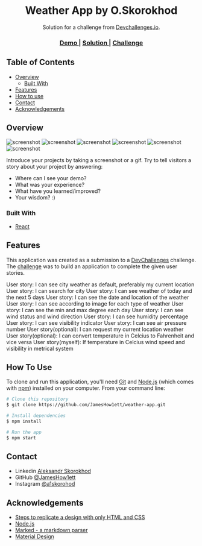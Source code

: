 <!-- Please update value in the {}  -->

<h1 align="center">Weather App by O.Skorokhod</h1>

<div align="center">
   Solution for a challenge from  <a href="http://devchallenges.io" target="_blank">Devchallenges.io</a>.
</div>

<div align="center">
  <h3>
    <a href="https://{your-demo-link.your-domain}">
      Demo
    </a>
    <span> | </span>
    <a href="https://github.com/JamesHow1ett/weather-app.git">
      Solution
    </a>
    <span> | </span>
    <a href="https://devchallenges.io/challenges/mM1UIenRhK808W8qmLWv">
      Challenge
    </a>
  </h3>
</div>

<!-- TABLE OF CONTENTS -->

## Table of Contents

- [Overview](#overview)
  - [Built With](#built-with)
- [Features](#features)
- [How to use](#how-to-use)
- [Contact](#contact)
- [Acknowledgements](#acknowledgements)

<!-- OVERVIEW -->

## Overview

![screenshot](https://raw.githubusercontent.com/JamesHow1ett/weather-app/main/.github/screenshots/fullscreenApp.JPG)
![screenshot](https://raw.githubusercontent.com/JamesHow1ett/weather-app/main/.github/screenshots/fullscreenAppF.JPG)
![screenshot](https://raw.githubusercontent.com/JamesHow1ett/weather-app/main/.github/screenshots/fullscreenAppSearch.JPG)
![screenshot](https://raw.githubusercontent.com/JamesHow1ett/weather-app/main/.github/screenshots/mobileScreenApp.JPG)
![screenshot](https://raw.githubusercontent.com/JamesHow1ett/weather-app/main/.github/screenshots/mobileScreenAppSecond.JPG)
![screenshot](https://raw.githubusercontent.com/JamesHow1ett/weather-app/main/.github/screenshots/mobileScreenAppThird.JPG)

Introduce your projects by taking a screenshot or a gif. Try to tell visitors a story about your project by answering:

- Where can I see your demo?
- What was your experience?
- What have you learned/improved?
- Your wisdom? :)

### Built With

<!-- This section should list any major frameworks that you built your project using. Here are a few examples.-->

- [React](https://reactjs.org/)

## Features

<!-- List the features of your application or follow the template. Don't share the figma file here :) -->

This application was created as a submission to a [DevChallenges](https://devchallenges.io/challenges) challenge. The [challenge](https://devchallenges.io/challenges/mM1UIenRhK808W8qmLWv) was to build an application to complete the given user stories.

  User story: I can see city weather as default, preferably my current location
  User story: I can search for city
  User story: I can see weather of today and the next 5 days
  User story: I can see the date and location of the weather
  User story: I can see according to image for each type of weather
  User story: I can see the min and max degree each day
  User story: I can see wind status and wind direction
  User story: I can see humidity percentage
  User story: I can see visibility indicator
  User story: I can see air pressure number
  User story(optional): I can request my current location weather
  User story(optional): I can convert temperature in Celcius to Fahrenheit and vice versa
  User story(myself): If temperature in Celcius wind speed and visibility in metrical system


## How To Use

<!-- Example: -->

To clone and run this application, you'll need [Git](https://git-scm.com) and [Node.js](https://nodejs.org/en/download/) (which comes with [npm](http://npmjs.com)) installed on your computer. From your command line:

```bash
# Clone this repository
$ git clone https://github.com/JamesHow1ett/weather-app.git

# Install dependencies
$ npm install

# Run the app
$ npm start
```

## Contact

- Linkedin [Aleksandr Skorokhod](https://www.linkedin.com/in/aleksandr-skorokhod-4630871b2/)
- GitHub [@JamesHow1ett](https://github.com/JamesHow1ett)
- Instagram [@a1skorohod](https://instagram.com/a1skorohod)

## Acknowledgements

<!-- This section should list any articles or add-ons/plugins that helps you to complete the project. This is optional but it will help you in the future. For example: -->

- [Steps to replicate a design with only HTML and CSS](https://devchallenges-blogs.web.app/how-to-replicate-design/)
- [Node.js](https://nodejs.org/)
- [Marked - a markdown parser](https://github.com/chjj/marked)
- [Material Design](https://material.io/)
